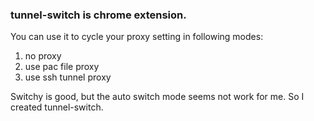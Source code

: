 ### tunnel-switch is chrome extension.

You can use it to cycle your proxy setting in following modes:

1. no proxy
1. use pac file proxy
1. use ssh tunnel proxy

Switchy is good, but the auto switch mode seems not work for me.
So I created tunnel-switch.
